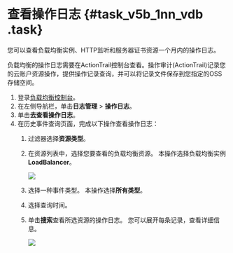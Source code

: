 # 查看操作日志 {#task_v5b_1nn_vdb .task}

您可以查看负载均衡实例、HTTP监听和服务器证书资源一个月内的操作日志。

负载均衡的操作日志需要在ActionTrail控制台查看。操作审计\(ActionTrail\)记录您的云账户资源操作，提供操作记录查询，并可以将记录文件保存到您指定的OSS存储空间。

1.  登录[负载均衡控制台](https://slbnew.console.aliyun.com/?spm=a2c4g.11186623.2.5.SXwsdR#/list/cn-hangzhou)。 
2.  在左侧导航栏，单击**日志管理** \> **操作日志**。 
3.  单击**去查看操作日志**。 
4.  在历史事件查询页面，完成以下操作查看操作日志： 
    1.  过滤器选择**资源类型**。 
    2.  在资源列表中，选择您要查看的负载均衡资源。 本操作选择负载均衡实例**LoadBalancer**。

        ![](http://static-aliyun-doc.oss-cn-hangzhou.aliyuncs.com/assets/img/4148/15481742916460_zh-CN.png)

    3.  选择一种事件类型。 本操作选择**所有类型**。
    4.  选择查询时间。 
    5.  单击**搜索**查看所选资源的操作日志。 您可以展开每条记录，查看详细信息。

        ![](http://static-aliyun-doc.oss-cn-hangzhou.aliyuncs.com/assets/img/4148/15481742916475_zh-CN.png)


